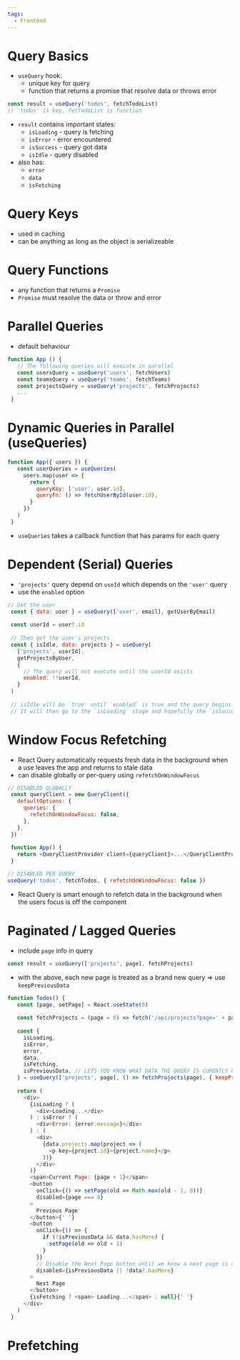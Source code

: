 ```yaml
---
tags:
  - Frontend
---
```

# Query Basics

- `useQuery` hook:
    - unique key for query
    - function that returns a promise that resolve data or throws error

```JavaScript
const result = useQuery('todos', fetchTodoList)
// 'todos' is key, fetTodoList is function
```

- `result` contains important states:
    - `isLoading` - query is fetching
    - `isError` - error encountered
    - `isSuccess` - query got data
    - `isIdle` - query disabled
- also has:
    - `error`
    - `data`
    - `isFetching`

# Query Keys

- used in caching
- can be anything as long as the object is serializeable

# Query Functions

- any function that returns a `Promise`
- `Promise` must resolve the data or throw and error

# Parallel Queries

- default behaviour

```JavaScript
function App () {
   // The following queries will execute in parallel
   const usersQuery = useQuery('users', fetchUsers)
   const teamsQuery = useQuery('teams', fetchTeams)
   const projectsQuery = useQuery('projects', fetchProjects)
   ...
 }
```

# Dynamic Queries in Parallel (useQueries)

```JavaScript
function App({ users }) {
   const userQueries = useQueries(
     users.map(user => {
       return {
         queryKey: ['user', user.id],
         queryFn: () => fetchUserById(user.id),
       }
     })
   )
 }
```

- `useQueries` takes a callback function that has params for each query

# Dependent (Serial) Queries

- `'projects'` query depend on `useId` which depends on the `'user'` query
- use the `enabled` option

```JavaScript
// Get the user
 const { data: user } = useQuery(['user', email], getUserByEmail)
 
 const userId = user?.id
 
 // Then get the user's projects
 const { isIdle, data: projects } = useQuery(
   ['projects', userId],
   getProjectsByUser,
   {
     // The query will not execute until the userId exists
     enabled: !!userId,
   }
 )
 
 // isIdle will be `true` until `enabled` is true and the query begins to fetch.
 // It will then go to the `isLoading` stage and hopefully the `isSuccess` stage
```

# Window Focus Refetching

- React Query automatically requests fresh data in the background when a use leaves the app and returns to stale data
- can disable globally or per-query using `refetchOnWindowFocus`

```JavaScript
// DISABLED GLOBALLY
 const queryClient = new QueryClient({
   defaultOptions: {
     queries: {
       refetchOnWindowFocus: false,
     },
   },
 })
 
 function App() {
   return <QueryClientProvider client={queryClient}>...</QueryClientProvider>
 }
```

```JavaScript
// DISABLED PER QUERY
useQuery('todos', fetchTodos, { refetchOnWindowFocus: false })
```

- React Query is smart enough to refetch data in the background when the users focus is off the component

# Paginated / Lagged Queries

- include `page` info in query

```JavaScript
const result = useQuery(['projects', page], fetchProjects)
```

- with the above, each new page is treated as a brand new query ⇒ use `keepPreviousData`

```JavaScript
function Todos() {
   const [page, setPage] = React.useState(0)
 
   const fetchProjects = (page = 0) => fetch('/api/projects?page=' + page).then((res) => res.json())
 
   const {
     isLoading,
     isError,
     error,
     data,
     isFetching,
     isPreviousData, // LETS YOU KNOW WHAT DATA THE QUERY IS CURENTLY PROVIDING
   } = useQuery(['projects', page], () => fetchProjects(page), { keepPreviousData : true })
 
   return (
     <div>
       {isLoading ? (
         <div>Loading...</div>
       ) : isError ? (
         <div>Error: {error.message}</div>
       ) : (
         <div>
           {data.projects.map(project => (
             <p key={project.id}>{project.name}</p>
           ))}
         </div>
       )}
       <span>Current Page: {page + 1}</span>
       <button
         onClick={() => setPage(old => Math.max(old - 1, 0))}
         disabled={page === 0}
       >
         Previous Page
       </button>{' '}
       <button
         onClick={() => {
           if (!isPreviousData && data.hasMore) {
             setPage(old => old + 1)
           }
         }}
         // Disable the Next Page button until we know a next page is available
         disabled={isPreviousData || !data?.hasMore}
       >
         Next Page
       </button>
       {isFetching ? <span> Loading...</span> : null}{' '}
     </div>
   )
 }
```

# Prefetching
